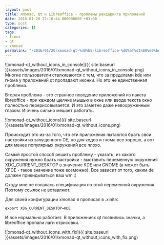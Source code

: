 ```yaml
---
layout: post
title: XMonad, Qt и LibreOffice - проблемы рендеринга приложений
date: 2016-01-20 22:16:44.000000000 +03:00
type: post
categories: []
tags:
- linux
- qt
- xmonad
permalink: "/2016/01/20/xmonad-qt-%d0%b8-libreoffice-%d0%bf%d1%80%d0%be%d0%b1%d0%bb%d0%b5%d0%bc%d1%8b-%d1%80%d0%b5%d0%bd%d0%b4%d0%b5%d1%80%d0%b8%d0%bd%d0%b3%d0%b0-%d0%bf%d1%80%d0%b8%d0%bb%d0%be%d0%b6%d0%b5%d0%bd%d0%b8/"
---
```

![xmonad-qt_without_icons_in_console]({{ site.baseurl }}/assets/images/2016/01/xmonad-qt_without_icons_in_console.png) Многие пользователи сталкиваются с тем, что за пределами kde или гнома у приложений qt пропадают иконки. Но это не единственная проблема.

Вторая проблема - это странное поведение приложений из пакета libreoffice - при каждом щелчке мышью в окне или вводе текста окно полностью перерисовывается. И это заметно даже невооруженным глазом. И очень сильно мешает работать.

![xmonad-qt_without_icons]({{ site.baseurl }}/assets/images/2016/01/xmonad-qt_without_icons.png)

Происходит это из-за того, что эти приложения пытаются брать свои настройки из запущенного DE, но для кедов и гнома все хорошо, а вот для менее популярных окружений все плохо.

Самый простой способ решить проблему - указать, из какого окружения нужно брать настройки - выставить переменную окружения XDG_CURRENT_DESKTOP в значение KDE или GNOME (а может быть XFCE - такое значение тоже возможно). Все зависит от того, каким de должен прикидываться ваш wm :)

Сходу мне не попалась спецификация по этой переменной окружения. Поэтому ссылок не вставляют.

Для своей конфигурации xmonad я прописал в .xinitrc

```
export XDG_CURRENT_DESKTOP=KDE
```

И все нормально работает. В приложениях qt появились значки, а libreoffice пропали лаги отрисовки.

![xmonad-qt_without_icons_with_fix]({{ site.baseurl }}/assets/images/2016/01/xmonad-qt_without_icons_with_fix.png)

&nbsp;


